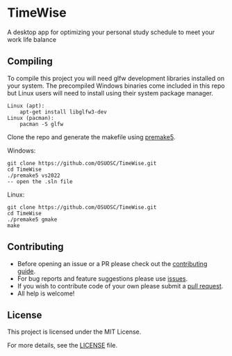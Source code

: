 # TimeWise
A desktop app for optimizing your personal study schedule to meet your work life balance

## Compiling

To compile this project you will need glfw development libraries installed on your system. The precompiled Windows binaries come included in this repo but Linux users will need to install using their system package manager.

```
Linux (apt):
    apt-get install libglfw3-dev
Linux (pacman):
    pacman -S glfw
```

Clone the repo and generate the makefile using [premake5](https://premake.github.io/download/).

Windows:
```
git clone https://github.com/OSUOSC/TimeWise.git
cd TimeWise
./premake5 vs2022
-- open the .sln file
```

Linux:
```
git clone https://github.com/OSUOSC/TimeWise.git
cd TimeWise
./premake5 gmake
make
```

## Contributing

- Before opening an issue or a PR please check out the [contributing guide](https://github.com/OSUOSC/TimeWise/blob/main/CONTRIBUTING.md).
- For bug reports and feature suggestions please use [issues](https://github.com/BanceDev/OSUOSC/TimeWise/issues).
- If you wish to contribute code of your own please submit a [pull request](https://github.com/OSUOSC/TimeWise/pulls).
- All help is welcome!

## License

This project is licensed under the MIT License.

For more details, see the [LICENSE](./LICENSE) file.
